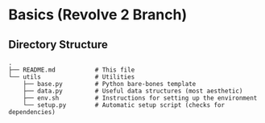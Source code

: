 # Basics (Revolve 2 Branch)

## Directory Structure

```
.
├── README.md           # This file
└── utils               # Utilities
    ├── base.py         # Python bare-bones template
    ├── data.py         # Useful data structures (most aesthetic)
    ├── env.sh          # Instructions for setting up the environment
    └── setup.py        # Automatic setup script (checks for dependencies)
```